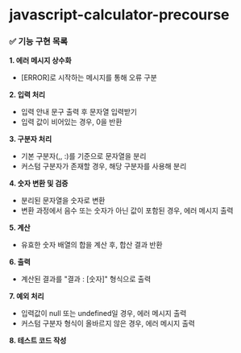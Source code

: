 # javascript-calculator-precourse

### ✅ 기능 구현 목록

**1. 에러 메시지 상수화**

- [ERROR]로 시작하는 메시지를 통해 오류 구분

**2. 입력 처리**

- 입력 안내 문구 출력 후 문자열 입력받기
- 입력 값이 비어있는 경우, 0을 반환

**3. 구분자 처리**

- 기본 구분자(,, :)를 기준으로 문자열을 분리
- 커스텀 구분자가 존재할 경우, 해당 구분자를 사용해 분리

**4. 숫자 변환 및 검증**

- 분리된 문자열을 숫자로 변환
- 변환 과정에서 음수 또는 숫자가 아닌 값이 포함된 경우, 에러 메시지 출력

**5. 계산**

- 유효한 숫자 배열의 합을 계산 후, 합산 결과 반환

**6. 출력**

- 계산된 결과를 "결과 : [숫자]" 형식으로 출력

**7. 예외 처리**

- 입력값이 null 또는 undefined일 경우, 에러 메시지 출력
- 커스텀 구분자 형식이 올바르지 않은 경우, 에러 메시지 출력

**8. 테스트 코드 작성**

